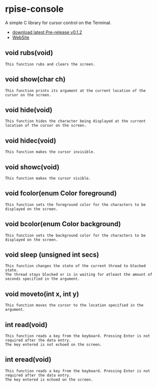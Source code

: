 # rpise-console     

A simple C library for cursor control on the Terminal. 


* [download latest Pre-release v0.1.2](https://github.com/RajeshPatkarInstitute/RpISE-Terminal/releases/tag/v0.1.2)
* [WebSite](rpiseconsole.rajeshpatkar.com)




## void rubs(void)

    This function rubs and clears the screen.

## void show(char ch)

    This function prints its argument at the current location of the cursor on the screen.  

## void hide(void)

    This function hides the character being displayed at the current location of the cursor on the screen.

## void hidec(void)

    This function makes the cursor invisible.

## void showc(void)

    This function makes the cursor visible.

## void fcolor(enum Color foreground)

    This function sets the foreground color for the characters to be displayed on the screen.

## void bcolor(enum Color background)

    This function sets the background color for the characters to be displayed on the screen. 

## void sleep (unsigned int secs)

    This function changes the state of the current thread to blocked state. 
    The thread stays blocked or is in waiting for atleast the amount of seconds specified in the argument.


## void moveto(int x, int y)

    This function moves the cursor to the location specified in the argument.

## int read(void)

    This function reads a key from the keyboard. Pressing Enter is not required after the data entry. 
    The key entered is not echoed on the screen.

## int eread(void)

    This function reads a key from the keyboard. Pressing Enter is not required after the data entry. 
    The key entered is echoed on the screen.
